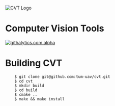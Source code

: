 ![CVT Logo](/data/logos/cvt.png)

Computer Vision Tools
=====================


[![githalytics.com alpha](https://cruel-carlota.pagodabox.com/1972da9ba634242817a1efff00773652 "githalytics.com")](http://githalytics.com/tum-uav/cvt)


Building CVT
============

        $ git clone git@github.com:tum-uav/cvt.git 
        $ cd cvt
        $ mkdir build
        $ cd build
        $ cmake ..
        $ make && make install
